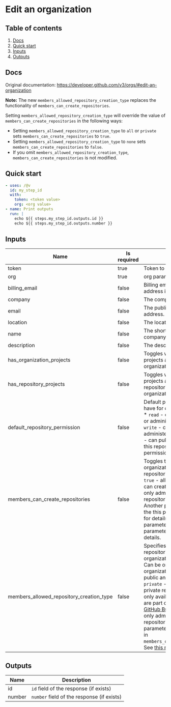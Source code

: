 # Edit an organization

## Table of contents

1. [Docs](#docs)
1. [Quick start](#quick-start)
1. [Inputs](#inputs)
1. [Outputs](#outputs)

<a name="quick-start" ></a>
## Docs

Original documentation: https://developer.github.com/v3/orgs/#edit-an-organization

**Note:** The new `members_allowed_repository_creation_type` replaces the functionality of `members_can_create_repositories`.

Setting `members_allowed_repository_creation_type` will override the value of `members_can_create_repositories` in the following ways:

*   Setting `members_allowed_repository_creation_type` to `all` or `private` sets `members_can_create_repositories` to `true`.
*   Setting `members_allowed_repository_creation_type` to `none` sets `members_can_create_repositories` to `false`.
*   If you omit `members_allowed_repository_creation_type`, `members_can_create_repositories` is not modified.


<a name="quick start" ></a>
## Quick start

```yaml
- uses: /@v
  id: my_step_id
  with:
    token: <token value>
    org: <org value>
- name: Print outputs
  run: |
    echo ${{ steps.my_step_id.outputs.id }}
    echo ${{ steps.my_step_id.outputs.number }}
```


<a name="inputs" ></a>
## Inputs

| Name | Is required | Description |
|---|---|---|
|token|true|Token to authenticate the request
|org|true|org parameter
|billing_email|false|Billing email address. This address is not publicized.
|company|false|The company name.
|email|false|The publicly visible email address.
|location|false|The location.
|name|false|The shorthand name of the company.
|description|false|The description of the company.
|has_organization_projects|false|Toggles whether organization projects are enabled for the organization.
|has_repository_projects|false|Toggles whether repository projects are enabled for repositories that belong to the organization.
|default_repository_permission|false|Default permission level members have for organization repositories:   \* `read` - can pull, but not push to or administer this repository.   \* `write` - can pull and push, but not administer this repository.   \* `admin` - can pull, push, and administer this repository.   \* `none` - no permissions granted by default.
|members_can_create_repositories|false|Toggles the ability of non-admin organization members to create repositories. Can be one of:   \* `true` - all organization members can create repositories.   \* `false` - only admin members can create repositories.   Default: `true`   **Note:** Another parameter can override the this parameter. See [this note](https://developer.github.com/v3/orgs/#members_can_create_repositories) for details. **Note:** Another parameter can override the this parameter. See [this note](https://developer.github.com/v3/orgs/#members_can_create_repositories) for details.
|members_allowed_repository_creation_type|false|Specifies which types of repositories non-admin organization members can create. Can be one of:   \* `all` - all organization members can create public and private repositories.   \* `private` - members can create private repositories. This option is only available to repositories that are part of an organization on [GitHub Business Cloud](https://github.com/pricing/business-cloud).   \* `none` - only admin members can create repositories.   **Note:** Using this parameter will override values set in `members_can_create_repositories`. See [this note](https://developer.github.com/v3/orgs/#members_can_create_repositories) for details.

<a name="outputs" ></a>
## Outputs

| Name | Description |
|---|---|
|id|`id` field of the response (if exists)|
|number|`number` field of the response (if exists)|

